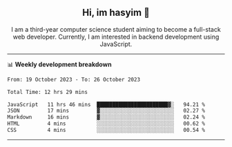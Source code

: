 <h2 align="center"> Hi, im hasyim 👋 </h2>

<p align="center"> I am a third-year computer science student aiming to become a full-stack web developer. Currently, I am interested in backend development using JavaScript. </p>

---

<!--
**hasyimashari/hasyimashari** is a ✨ _special_ ✨ repository because its `README.md` (this file) appears on your GitHub profile.

Here are some ideas to get you started:

- 🔭 I’m currently working on ...
- 🌱 I’m currently learning ...
- 👯 I’m looking to collaborate on ...
- 🤔 I’m looking for help with ...
- 💬 Ask me about ...
- 📫 How to reach me: ...
- 😄 Pronouns: ...
- ⚡ Fun fact: ...
-->

📊 **Weekly development breakdown**

<!--START_SECTION:waka-->

```txt
From: 19 October 2023 - To: 26 October 2023

Total Time: 12 hrs 29 mins

JavaScript   11 hrs 46 mins  ███████████████████████▓░   94.21 %
JSON         17 mins         ▓░░░░░░░░░░░░░░░░░░░░░░░░   02.27 %
Markdown     16 mins         ▓░░░░░░░░░░░░░░░░░░░░░░░░   02.24 %
HTML         4 mins          ░░░░░░░░░░░░░░░░░░░░░░░░░   00.62 %
CSS          4 mins          ░░░░░░░░░░░░░░░░░░░░░░░░░   00.54 %
```

<!--END_SECTION:waka-->

---
